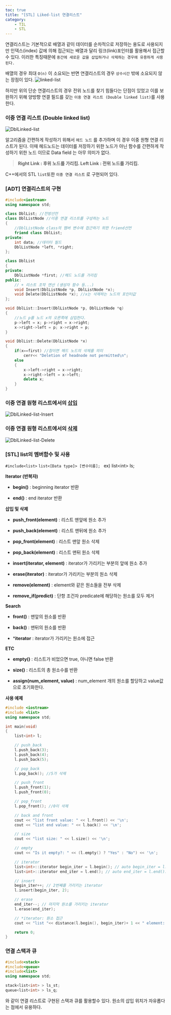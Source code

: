 ```yaml
---
toc: true
title: "[STL] Liked-list 연결리스트"
category: 
    - TIL
    - STL
---
```


연결리스트는 기본적으로 배열과 같이 데이터를 순차적으로 저장하는 용도로 사용되지만 인덱스(index) 값에 의해 접근되는 배열과 달리 링크(link)포인터를 활용해서 접근할수 있다. 이러한 특징때문에 ```중간에 새로운 값을 삽입하거나 삭제하는 경우에 유용하게 사용된다.``` 

배열의 경우 최대 ```O(n)``` 이 소요되는 반면 연결리스트의 경우 ```상수시간``` 밖에 소요되지 않는 장점이 있다.
![linked-list](/assets/images/linked-list.png "단순 연결 리스트")

하지만 위의 단순 연결리스트의 경우 전위 노드를 찾기 힘들다는 단점이 있었고 이를 보완하기 위해 양방향 연결 필드를 갖는 ```이중 연결 리스트 (Double linked list)```를 사용한다.

### 이중 연결 리스트 (Double linked list)

![DblLinked-list](/assets/images/DblLinked-list.png "이중 연결 리스트")

알고리즘을 간편하게 작성하기 위해서 ```헤드 노드``` 를 추가하며 이 경우 이중 원형 연결 리스트가 된다. 이때 헤드노드는 데이터를 저장하기 위한 노드가 아닌 함수를 간편하게 작성하기 위한 노드 이므로 Data field 는 아무 의미가 없다.
> <b>Right Link : 후위 노드를 가리킴.
Left Link : 전위 노드를 가리킴.</b>

C++에서의 STL ```list```또한 ```이중 연결 리스트``` 로 구현되어 있다.

### [ADT] 연결리스트의 구현
```cpp
#include<iostream>
using namespace std;

class DblList; //전방선언
class DblListNode //이중 연결 리스트를 구성하는 노드 
{
    //DblListNode class의 멤버 변수에 접근하기 위한 friend선언
    friend class DblList; 
private:
    int data; //데이터 필드
    DblListNode *left, *right;
};

class DblList
{
private:
    DblListNode *first; //헤드 노드를 가리킴
public:
    // + 리스트 조작 연산 (생성자 함수 등...)
    void Insert(DblListNode *p, DblListNode *x);
    void Delete(DblListNode *x); //x는 삭제하는 노드의 포인터값
};

void DblList::Insert(DblListNode *p, DblListNode *q)
{
    //노드 p를 노드 x의 오른쪽에 삽입한다.
    p->left = x; p->right = x->right;
    x->right->left = p; x->right = p;
}

void DblList::Delete(DblListNode *x)
{
    if(x==first) //참이면 헤드 노드의 삭제를 의미
        cerr<< "Deletion of headnode not permitted\n";
    else
    {
        x->left->right = x->right;
        x->right->left = x->left;
        delete x;
    }
}
```

### 이중 연결 원형 리스트에서의 <u>삽입</u>

![DblLinked-list-Insert](/assets/images/DblLinked-list-Insert.png "이중 연결 리스트 삽입")

### 이중 연결 원형 리스트에서의 <u>삭제</u>

![DblLinked-list-Delete](/assets/images/DblLinked-list-Delete.png "이중 연결 리스트 삭제")

### [STL] list의 멤버함수 및 사용

```#include<list>``` 
```list<[Data type]> [변수이름]; ```
ex) list\<int> ls;

<b>Iterator (반복자)</b>

- **begin()** : beginning iterator 반환

- **end()** : end iterator 반환

<b>삽입 및 삭제</b>

- **push_front(element)** : 리스트 맨앞에 원소 추가

- **push_back(element)** : 리스트 맨뒤에 원소 추가

- **pop_front(element)** : 리스트 맨앞 원소 삭제

- **pop_back(element)** : 리스트 맨뒤 원소 삭제

- **insert(iterator, element)** : iterator가 가리키는 부분의 앞에 원소 추가

- **erase(iterator)** : iterator가 가리키는 부분의 원소 삭제

- **remove(element)** : element와 같은 원소들을 전부 삭제

- **remove_if(predict)** : 단항 조건자 predicate에 해당하는 원소를 모두 제거

<b>Search</b>

- **front()** : 맨앞의 원소를 반환

- **back()** : 맨뒤의 원소를 반환

- ***iterator** : iterator가 가리키는 원소에 접근

<b>ETC</b>

-  **empty()** : 리스트가 비었으면 true, 아니면 false 반환

- **size()** : 리스트의 총 원소수를 반환

- **assign(num_element, value)** : num_element 개의 원소를 할당하고 value값으로 초기화한다.

**사용 예제**

```cpp
#include <iostream>
#include <list>
using namespace std;

int main(void)
{
	list<int> l;

	// push_back
	l.push_back(3);
	l.push_back(4);
	l.push_back(5);

	// pop_back
	l.pop_back(); //5가 삭제

	// push_front
	l.push_front(1);
	l.push_front(0);

	// pop_front
	l.pop_front(); //0이 삭제

	// back and front
	cout << "list front value: " << l.front() << '\n';
	cout << "list end value: " << l.back() << '\n';

	// size
	cout << "list size: " << l.size() << '\n';

	// empty
	cout << "Is it empty?: " << (l.empty() ? "Yes" : "No") << '\n';

	// iterator
	list<int>::iterator begin_iter = l.begin(); // auto begin_iter = l.begin()도 가능
	list<int>::iterator end_iter = l.end(); // auto end_iter = l.end()도 가능

	// insert
	begin_iter++; // 2번째를 가리키는 iterator
	l.insert(begin_iter, 2);

	// erase
	end_iter--; // 마지막 원소를 가리키는 iterator
	l.erase(end_iter);

	// *iterator: 원소 접근
	cout << "list "<< distance(l.begin(), begin_iter)+ 1 << " element: " << *begin_iter << '\n';

	return 0;
}
```

### 연결 스택과 큐
```cpp
#include<stack>
#include<queue>
#include<list>
using namespace std;

stack<list<int> > ls_st;
queue<list<int> > ls_q;
```
와 같이 연결 리스트로 구현된 스택과 큐를 활용할수 있다.
원소의 삽입 위치가 자유롭다는 점에서 유용하다.

